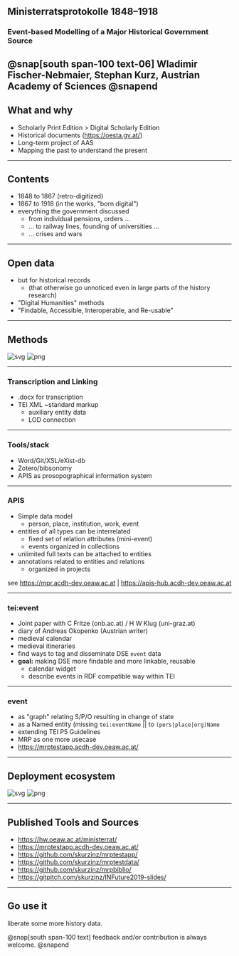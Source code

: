 ## Ministerratsprotokolle 1848–1918

### Event-based Modelling of a Major Historical Government Source 

@snap[south span-100 text-06]
Wladimir Fischer-Nebmaier, Stephan Kurz,
Austrian Academy of Sciences
@snapend
---

## What and why

- Scholarly Print Edition > Digital Scholarly Edition
- Historical documents (https://oesta.gv.at/)
- Long-term project of AAS
- Mapping the past to understand the present

---

## Contents

- 1848 to 1867 (retro-digitized)
- 1867 to 1918 (in the works, "born digital")
- everything the government discussed
  - from individual pensions, orders …
  - … to railway lines, founding of universities …
  - … crises and wars

---

## Open data

- but for historical records 
  - (that otherwise go unnoticed even in large parts of the history research)
- "Digital Humanities" methods
- "Findable, Accessible, Interoperable, and Re-usable"

---

## Methods

![svg](assets/img/mrpactivitydiagram.gv.svg)
![png](assets/img/mrpactivitydiagram.gv.png)

---

### Transcription and Linking

- .docx for transcription
- TEI XML ~standard markup
  - auxiliary entity data
  - LOD connection

---

### Tools/stack

- Word/Git/XSL/eXist-db
- Zotero/bibsonomy
- APIS as prosopographical information system

---

### APIS

- Simple data model
  - person, place, institution, work, event
- entities of all types can be interrelated
  - fixed set of relation attributes (mini-event)
  - events organized in collections 
- unlimited full texts can be attached to entities
- annotations related to entities and relations
  - organized in projects

see <https://mpr.acdh-dev.oeaw.ac.at> | <https://apis-hub.acdh-dev.oeaw.ac.at>

---

### tei:event

- Joint paper with C Fritze (onb.ac.at) / H W Klug (uni-graz.at)
- diary of Andreas Okopenko (Austrian writer)
- medieval calendar 
- medieval itineraries
- find ways to tag and disseminate DSE `event` data
- **goal:** making DSE more findable and more linkable, reusable
  - calendar widget 
  - describe events in RDF compatible way within TEI

--- 

### event

- as "graph" relating S/P/O resulting in change of state
- as a Named entity (missing `tei:eventName` || to `(pers|place|org)Name`
- extending TEI P5 Guidelines 
- MRP as one more usecase
- https://mrptestapp.acdh-dev.oeaw.ac.at/

---

## Deployment ecosystem

![svg](assets/img/mrpdeploymentdiagram.gv.svg)
![png](assets/img/mrpdeploymentdiagram.gv.png)


---

## Published Tools and Sources

- https://hw.oeaw.ac.at/ministerrat/
- https://mrptestapp.acdh-dev.oeaw.ac.at/
- https://github.com/skurzinz/mrptestapp/
- https://github.com/skurzinz/mrptestdata/
- https://github.com/skurzinz/mrpbiblio/
- https://gitpitch.com/skurzinz/INFuture2019-slides/

---

## Go use it

liberate some more history data.

@snap[south span-100 text]
feedback and/or contribution is always welcome.
@snapend
